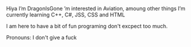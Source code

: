 Hiya I’m DragonIsGone
’m interested in Aviation, amoung other things
I’m currently learning C++, C#, JSS, CSS and HTML

I am here to have a bit of fun programing don't excpect too much.

Pronouns: I don't give a fuck

<!---
DragonIsGone/DragonIsGone is a ✨ special ✨ repository because its `README.md` (this file) appears on your GitHub profile.
You can click the Preview link to take a look at your changes.
--->
